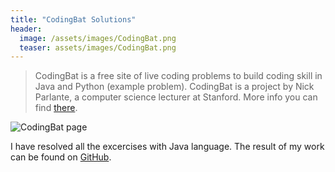 ```yaml
---
title: "CodingBat Solutions"
header:
  image: /assets/images/CodingBat.png
  teaser: assets/images/CodingBat.png
---
```



>  CodingBat is a free site of live coding problems to build coding skill in Java and Python (example problem). CodingBat is a project by Nick Parlante, a computer science lecturer at Stanford.
> More info you can find [there](https://codingbat.com/about.html). 

<img src="{{ site.url }}{{ site.baseurl }}/assets/images/CodingBat.png" alt="CodingBat page">

I have resolved all the excercises with Java language. The result of my work can be found on [GitHub](https://github.com/AdamSajewicz/java-coding-bat "Adam Sajewicz's resolution for CodingBat Java problems").
